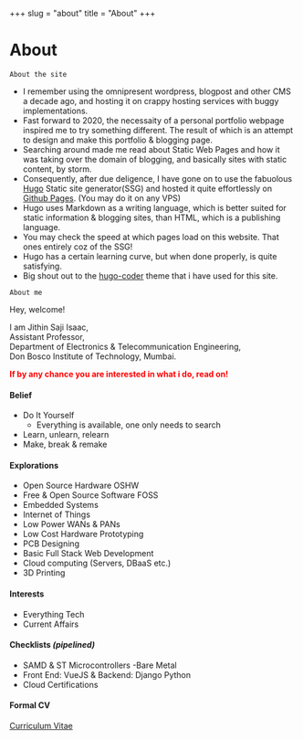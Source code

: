+++ 
slug = "about"
title = "About"
+++

# About

```
About the site
```

- I remember using the omnipresent wordpress, blogpost and other CMS a decade ago, and hosting it on crappy hosting services with buggy implementations.
- Fast forward to 2020, the necessaity of a personal portfolio webpage inspired me to try something different. The result of which is an attempt to design and make this portfolio & blogging page.
- Searching around made me read about Static Web Pages and how it was taking over the domain of blogging, and basically sites with static content, by storm.
- Consequently, after due deligence, I have gone on to use the fabuolous [Hugo](https://gohugo.io/) Static site generator(SSG) and hosted it quite effortlessly on [Github Pages](https://pages.github.com/). (You may do it on any VPS)
- Hugo uses Markdown as a writing language, which is better suited for static information & blogging sites, than HTML, which is a publishing language.
- You may check the speed at which pages load on this website. That ones entirely coz of the SSG!
- Hugo has a certain learning curve, but when done properly, is quite satisfying.
- Big shout out to the [hugo-coder](https://github.com/luizdepra/hugo-coder/) theme that i have used for this site.

```
About me
```

Hey, welcome!

I am Jithin Saji Isaac,  
Assistant Professor,  
Department of Electronics & Telecommunication Engineering,  
Don Bosco Institute of Technology, Mumbai.

<span style="color:red"> **If by any chance you are interested in what i do, read on!** </span>

#### Belief

- Do It Yourself
  - Everything is available, one only needs to search
- Learn, unlearn, relearn
- Make, break & remake

#### Explorations

- Open Source Hardware OSHW
- Free & Open Source Software FOSS
- Embedded Systems
- Internet of Things
- Low Power WANs & PANs
- Low Cost Hardware Prototyping
- PCB Designing
- Basic Full Stack Web Development
- Cloud computing (Servers, DBaaS etc.)
- 3D Printing

#### Interests

- Everything Tech
- Current Affairs

#### Checklists _(pipelined)_
 
- SAMD & ST Microcontrollers -Bare Metal
- Front End: VueJS & Backend: Django Python
- Cloud Certifications

#### Formal CV

[Curriculum Vitae](/files/JithinIsaac_CV.pdf)
